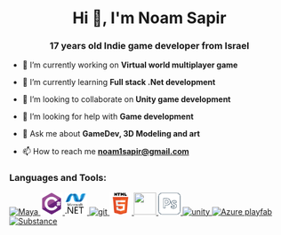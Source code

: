 <h1 align="center">Hi 👋, I'm Noam Sapir</h1>
<h3 align="center">17 years old Indie game developer from Israel</h3>

- 🔭 I’m currently working on **Virtual world multiplayer game**

- 🌱 I’m currently learning **Full stack .Net development**

- 👯 I’m looking to collaborate on **Unity game development**

- 🤝 I’m looking for help with **Game development**

- 💬 Ask me about **GameDev, 3D Modeling and art**

- 📫 How to reach me **noam1sapir@gmail.com**


<h3 align="left">Languages and Tools:</h3>
<p align="left"> <a href="https://autodesk.com/maya/" target="_blank"> <img src="https://i.pinimg.com/originals/4a/bf/51/4abf5146283e1609eeeae16335666564.png" alt="Maya" width="40" height="40"/> </a> <a href="https://www.w3schools.com/cs/" target="_blank"> <img src="https://raw.githubusercontent.com/devicons/devicon/master/icons/csharp/csharp-original.svg" alt="csharp" width="40" height="40"/> </a> <a href="https://dotnet.microsoft.com/" target="_blank"> <img src="https://raw.githubusercontent.com/devicons/devicon/master/icons/dot-net/dot-net-original-wordmark.svg" alt="dotnet" width="40" height="40"/> </a> <a href="https://git-scm.com/" target="_blank"> <img src="https://www.vectorlogo.zone/logos/git-scm/git-scm-icon.svg" alt="git" width="40" height="40"/> </a> <a href="https://www.w3.org/html/" target="_blank"> <img src="https://raw.githubusercontent.com/devicons/devicon/master/icons/html5/html5-original-wordmark.svg" alt="html5" width="40" height="40"/> </a> <a href="https://ubuntu.com" target="_blank"> <img src="https://assets.ubuntu.com/v1/29985a98-ubuntu-logo32.png" width="40" height="40"/> </a> <a href="https://www.photoshop.com/en" target="_blank"> <img src="https://raw.githubusercontent.com/devicons/devicon/master/icons/photoshop/photoshop-line.svg" alt="photoshop" width="40" height="40"/> </a> <a href="https://unity.com/" target="_blank"> <img src="https://www.vectorlogo.zone/logos/unity3d/unity3d-icon.svg" alt="unity" width="40" height="40"/> </a> <a href="https://playfab.com/" target="_blank"> <img src="https://api.nuget.org/v3-flatcontainer/playfaballsdk/1.86.201218/icon" alt="Azure playfab" width="40" height="40"/> </a> <a href="https://substance3d.com/" target="_blank"> <img src="https://encrypted-tbn0.gstatic.com/images?q=tbn:ANd9GcTN16wJSlUdRRhV9q73Oc8aJD-wUjLMc0k0CQ&usqp=CAU" alt="Substance" width="40" height="40"/> </a> </p>
